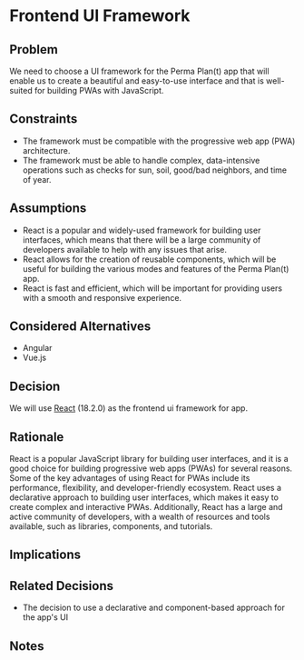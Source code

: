 # Frontend UI Framework 

## Problem

We need to choose a UI framework for the Perma Plan(t) app that will enable us to create a beautiful and easy-to-use interface and that is well-suited for building PWAs with JavaScript.

## Constraints

- The framework must be compatible with the progressive web app (PWA) architecture.
- The framework must be able to handle complex, data-intensive operations such as checks for sun, soil, good/bad neighbors, and time of year.

## Assumptions

- React is a popular and widely-used framework for building user interfaces, which means that there will be a large community of developers available to help with any issues that arise.
- React allows for the creation of reusable components, which will be useful for building the various modes and features of the Perma Plan(t) app.
- React is fast and efficient, which will be important for providing users with a smooth and responsive experience.

## Considered Alternatives

- Angular
- Vue.js

## Decision

We will use [React](https://reactjs.org/) (18.2.0) as the frontend ui framework for app. 

## Rationale

React is a popular JavaScript library for building user interfaces, and it is a good choice for building progressive web apps (PWAs) for several reasons. 
Some of the key advantages of using React for PWAs include its performance, flexibility, and developer-friendly ecosystem. 
React uses a declarative approach to building user interfaces, which makes it easy to create complex and interactive PWAs. 
Additionally, React has a large and active community of developers, with a wealth of resources and tools available, such as libraries, components, and tutorials.

## Implications

## Related Decisions

- The decision to use a declarative and component-based approach for the app's UI

## Notes
